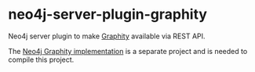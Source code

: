 neo4j-server-plugin-graphity
=====================================

Neo4j server plugin to make [Graphity](http://www.rene-pickhardt.de/graphity-an-efficient-graph-model-for-retrieving-the-top-k-news-feeds-for-users-in-social-networks/) available via REST API.

The [Neo4j Graphity implementation](https://github.com/sebschlicht/graphity-neo4j) is a separate project and is needed to compile this project.

